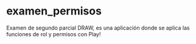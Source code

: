 # examen_permisos
Examen de segundo parcial DRAW, es una aplicación donde se aplica las funciones de rol y permisos con Play!
